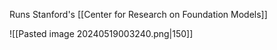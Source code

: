 Runs Stanford's [[Center for Research on Foundation Models]]

![[Pasted image 20240519003240.png|150]]

